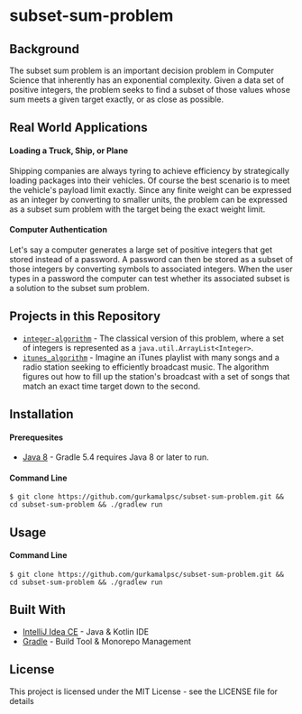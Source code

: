 # subset-sum-problem
## Background
The subset sum problem is an important decision problem in Computer Science that inherently has an exponential complexity. Given a data set of positive integers, the problem seeks to find a subset of those values whose sum meets a given target exactly, or as close as possible.
## Real World Applications
#### Loading a Truck, Ship, or Plane
Shipping companies are always tyring to achieve efficiency by strategically loading packages into their vehicles. Of course the best scenario is to meet the vehicle's payload limit exactly. Since any finite weight can be expressed as an integer by converting to smaller units, the problem can be expressed as a subset sum problem with the target being the exact weight limit.
#### Computer Authentication
Let's say a computer generates a large set of positive integers that get stored instead of a password. A password can then be stored as a subset of those integers by converting symbols to associated integers. When the user types in a password the computer can test whether its associated subset is a solution to the subset sum problem.
## Projects in this Repository
* [```integer-algorithm```](https://github.com/gurkamalpsc/subset-sum-problem/tree/master/integer-algorithm/src/main/java/integer_algorithm) - The classical version of this problem, where a set of integers is represented as a ```java.util.ArrayList<Integer>```.
* [```itunes_algorithm```](https://github.com/gurkamalpsc/subset-sum-problem/tree/master/itunes-algorithm/src/main/java/itunes_algorithm) - Imagine an iTunes playlist with many songs and a radio station seeking to efficiently broadcast music. The algorithm figures out how to fill up the station's broadcast with a set of songs that match an exact time target down to the second.
## Installation
#### Prerequesites
* [Java 8](https://www.oracle.com/technetwork/java/javaee/downloads/jdk8-downloads-2133151.html) - Gradle 5.4 requires Java 8 or later to run.
#### Command Line
```
$ git clone https://github.com/gurkamalpsc/subset-sum-problem.git && cd subset-sum-problem && ./gradlew run
```
## Usage
#### Command Line
```
$ git clone https://github.com/gurkamalpsc/subset-sum-problem.git && cd subset-sum-problem && ./gradlew run
```
## Built With
* [IntelliJ Idea CE](https://www.jetbrains.com/idea/) - Java & Kotlin IDE
* [Gradle](https://gradle.org/) - Build Tool & Monorepo Management
## License
This project is licensed under the MIT License - see the LICENSE file for details

